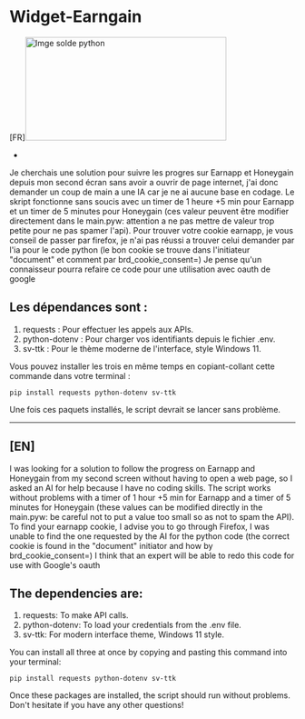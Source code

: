 # Widget-Earngain


[FR]<img width="354" height="182" alt="Imge solde python" src="https://github.com/user-attachments/assets/a1de7125-7a12-4d25-806a-67179d042495" />

-
Je cherchais une solution pour suivre les progres sur Earnapp et Honeygain depuis mon second écran sans avoir a ouvrir de page internet, j'ai donc demander un coup de main a une IA car je ne ai aucune base en codage. Le skript fonctionne sans soucis avec un timer de 1 heure +5 min pour Earnapp et un timer de 5 minutes pour Honeygain (ces valeur peuvent être modifier directement dans le main.pyw: attention a ne pas mettre de valeur trop petite pour ne pas spamer l'api). Pour trouver votre cookie earnapp, je vous conseil de passer par firefox, je n'ai pas réussi a trouver celui demander par l'ia pour le code python (le bon cookie se trouve dans l'initiateur "document" et comment par brd_cookie_consent=)
Je pense qu'un connaisseur pourra refaire ce code pour une utilisation avec oauth de google

Les dépendances sont :
-

1. requests : Pour effectuer les appels aux APIs.
2. python-dotenv : Pour charger vos identifiants depuis le fichier .env.
3. sv-ttk : Pour le thème moderne de l'interface, style Windows 11.

Vous pouvez installer les trois en même temps en copiant-collant cette commande dans votre terminal :

```
pip install requests python-dotenv sv-ttk
```

Une fois ces paquets installés, le script devrait se lancer sans problème.
_______________________________________________________________________________________________________________________________________________________________________________________________________

[EN]
-
I was looking for a solution to follow the progress on Earnapp and Honeygain from my second screen without having to open a web page, so I asked an AI for help because I have no coding skills. The script works without problems with a timer of 1 hour +5 min for Earnapp and a timer of 5 minutes for Honeygain (these values ​​can be modified directly in the main.pyw: be careful not to put a value too small so as not to spam the API). To find your earnapp cookie, I advise you to go through Firefox, I was unable to find the one requested by the AI ​​for the python code (the correct cookie is found in the "document" initiator and how by brd_cookie_consent=)
I think that an expert will be able to redo this code for use with Google's oauth

The dependencies are:
-

1. requests: To make API calls.
2. python-dotenv: To load your credentials from the .env file.
3. sv-ttk: For modern interface theme, Windows 11 style.

You can install all three at once by copying and pasting this command into your terminal:

```
pip install requests python-dotenv sv-ttk
```

Once these packages are installed, the script should run without problems. Don't hesitate if you have any other questions!

